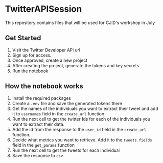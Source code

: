 # TwitterAPISession
This repository contains files that will be used for CJID's workshop in July

## Get Started 
1. Visit the Twitter Developer API url
2. Sign up for access.
3. Once approved, create a new project 
4. After creating the project, generate the tokens and key secrets 
5. Run the notebook 

## How the notebook works
1. Install the required packages
2. Create a `.env` file and save the generated tokens there 
3. Get the names of the individuals you want to extract their tweet and add it to `usernames` field in the `create_url` function.
4. Run the next cell to get the twitter Ids for each of the individuals you want to extract their data.
5. Add the id from the response to the `user_id` field in the `create_url` function.
6. Decide what metrics you want to retrieve. Add it to the `tweets.fields` field in the `get_params` function
6. Run the next cell to get the tweets for each individual 
7. Save the response to `csv` 
